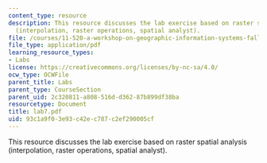 ```yaml
---
content_type: resource
description: This resource discusses the lab exercise based on raster spatial analysis
  (interpolation, raster operations, spatial analyst).
file: /courses/11-520-a-workshop-on-geographic-information-systems-fall-2005/93c1a9f03e93c42ec787c2ef290005cf_lab7.pdf
file_type: application/pdf
learning_resource_types:
- Labs
license: https://creativecommons.org/licenses/by-nc-sa/4.0/
ocw_type: OCWFile
parent_title: Labs
parent_type: CourseSection
parent_uid: 2c320811-a808-516d-d362-87b899df38ba
resourcetype: Document
title: lab7.pdf
uid: 93c1a9f0-3e93-c42e-c787-c2ef290005cf
---
```

This resource discusses the lab exercise based on raster spatial analysis (interpolation, raster operations, spatial analyst).